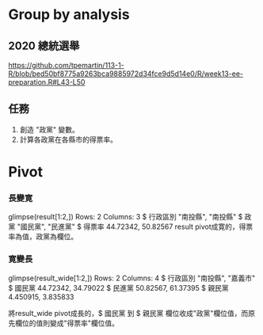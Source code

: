 # Group by analysis

## 2020 總統選舉

<https://github.com/tpemartin/113-1-R/blob/bed50bf8775a9263bca9885972d34fce9d5d14e0/R/week13-ee-preparation.R#L43-L50>

## 任務

  1. 創造 "政黨" 變數。 
  2. 計算各政黨在各縣市的得票率。  


# Pivot

### 長變寛


glimpse(result[1:2,])
Rows: 2
Columns: 3
$ 行政區別 <chr> "南投縣", "南投縣"
$ 政黨     <chr> "國民黨", "民進黨"
$ 得票率   <dbl> 44.72342, 50.82567
result pivot成寛的，得票率為值，政黨為欄位。

### 寛變長

 glimpse(result_wide[1:2,])
Rows: 2
Columns: 4
$ 行政區別 <chr> "南投縣", "嘉義市"
$ 國民黨   <dbl> 44.72342, 34.79022
$ 民進黨   <dbl> 50.82567, 61.37395
$ 親民黨   <dbl> 4.450915, 3.835833

將result_wide pivot成長的，$ 國民黨 到 $ 親民黨 欄位收成"政黨"欄位值，而原先欄位的值則變成"得票率"欄位值。